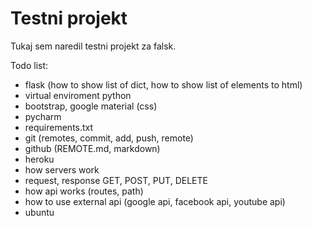 # Testni projekt

Tukaj sem naredil testni projekt za falsk.

Todo list:
 - flask (how to show list of dict, how to show list of elements to html)
 - virtual enviroment python
 - bootstrap, google material (css)
 - pycharm
 - requirements.txt
 - git (remotes, commit, add, push, remote)
 - github (REMOTE.md, markdown)
 - heroku
 - how servers work
 - request, response GET, POST, PUT, DELETE
 - how api works (routes, path)
 - how to use external api (google api, facebook api, youtube api)
 - ubuntu 